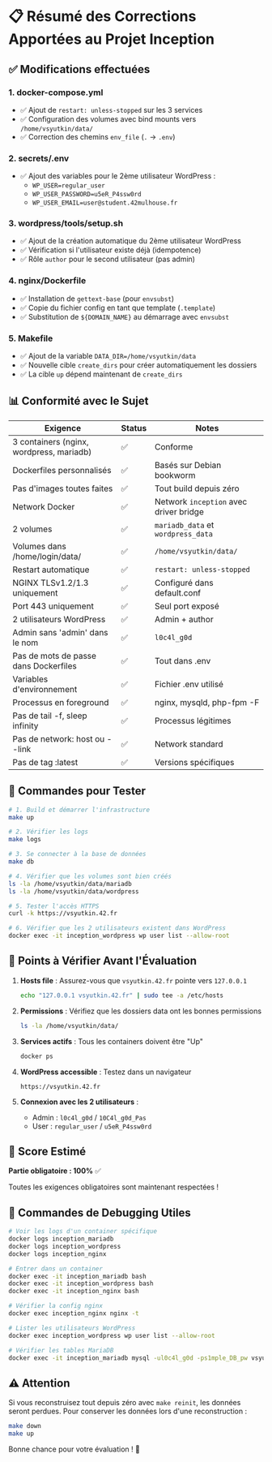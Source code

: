 # 📋 Résumé des Corrections Apportées au Projet Inception

## ✅ Modifications effectuées

### 1. **docker-compose.yml**
- ✅ Ajout de `restart: unless-stopped` sur les 3 services
- ✅ Configuration des volumes avec bind mounts vers `/home/vsyutkin/data/`
- ✅ Correction des chemins `env_file` (`.` → `.env`)

### 2. **secrets/.env**
- ✅ Ajout des variables pour le 2ème utilisateur WordPress :
  - `WP_USER=regular_user`
  - `WP_USER_PASSWORD=u5eR_P4ssw0rd`
  - `WP_USER_EMAIL=user@student.42mulhouse.fr`

### 3. **wordpress/tools/setup.sh**
- ✅ Ajout de la création automatique du 2ème utilisateur WordPress
- ✅ Vérification si l'utilisateur existe déjà (idempotence)
- ✅ Rôle `author` pour le second utilisateur (pas admin)

### 4. **nginx/Dockerfile**
- ✅ Installation de `gettext-base` (pour `envsubst`)
- ✅ Copie du fichier config en tant que template (`.template`)
- ✅ Substitution de `${DOMAIN_NAME}` au démarrage avec `envsubst`

### 5. **Makefile**
- ✅ Ajout de la variable `DATA_DIR=/home/vsyutkin/data`
- ✅ Nouvelle cible `create_dirs` pour créer automatiquement les dossiers
- ✅ La cible `up` dépend maintenant de `create_dirs`

## 📊 Conformité avec le Sujet

| Exigence | Status | Notes |
|----------|--------|-------|
| 3 containers (nginx, wordpress, mariadb) | ✅ | Conforme |
| Dockerfiles personnalisés | ✅ | Basés sur Debian bookworm |
| Pas d'images toutes faites | ✅ | Tout build depuis zéro |
| Network Docker | ✅ | Network `inception` avec driver bridge |
| 2 volumes | ✅ | `mariadb_data` et `wordpress_data` |
| Volumes dans /home/login/data/ | ✅ | `/home/vsyutkin/data/` |
| Restart automatique | ✅ | `restart: unless-stopped` |
| NGINX TLSv1.2/1.3 uniquement | ✅ | Configuré dans default.conf |
| Port 443 uniquement | ✅ | Seul port exposé |
| 2 utilisateurs WordPress | ✅ | Admin + author |
| Admin sans 'admin' dans le nom | ✅ | `l0c4l_g0d` |
| Pas de mots de passe dans Dockerfiles | ✅ | Tout dans .env |
| Variables d'environnement | ✅ | Fichier .env utilisé |
| Processus en foreground | ✅ | nginx, mysqld, php-fpm -F |
| Pas de tail -f, sleep infinity | ✅ | Processus légitimes |
| Pas de network: host ou --link | ✅ | Network standard |
| Pas de tag :latest | ✅ | Versions spécifiques |

## 🚀 Commandes pour Tester

```bash
# 1. Build et démarrer l'infrastructure
make up

# 2. Vérifier les logs
make logs

# 3. Se connecter à la base de données
make db

# 4. Vérifier que les volumes sont bien créés
ls -la /home/vsyutkin/data/mariadb
ls -la /home/vsyutkin/data/wordpress

# 5. Tester l'accès HTTPS
curl -k https://vsyutkin.42.fr

# 6. Vérifier que les 2 utilisateurs existent dans WordPress
docker exec -it inception_wordpress wp user list --allow-root
```

## 📝 Points à Vérifier Avant l'Évaluation

1. **Hosts file** : Assurez-vous que `vsyutkin.42.fr` pointe vers `127.0.0.1`
   ```bash
   echo "127.0.0.1 vsyutkin.42.fr" | sudo tee -a /etc/hosts
   ```

2. **Permissions** : Vérifiez que les dossiers data ont les bonnes permissions
   ```bash
   ls -la /home/vsyutkin/data/
   ```

3. **Services actifs** : Tous les containers doivent être "Up"
   ```bash
   docker ps
   ```

4. **WordPress accessible** : Testez dans un navigateur
   ```
   https://vsyutkin.42.fr
   ```

5. **Connexion avec les 2 utilisateurs** :
   - Admin : `l0c4l_g0d` / `10C4l_g0d_Pas`
   - User : `regular_user` / `u5eR_P4ssw0rd`

## 🎯 Score Estimé

**Partie obligatoire : 100%** ✅

Toutes les exigences obligatoires sont maintenant respectées !

## 🔧 Commandes de Debugging Utiles

```bash
# Voir les logs d'un container spécifique
docker logs inception_mariadb
docker logs inception_wordpress
docker logs inception_nginx

# Entrer dans un container
docker exec -it inception_mariadb bash
docker exec -it inception_wordpress bash
docker exec -it inception_nginx bash

# Vérifier la config nginx
docker exec inception_nginx nginx -t

# Lister les utilisateurs WordPress
docker exec inception_wordpress wp user list --allow-root

# Vérifier les tables MariaDB
docker exec -it inception_mariadb mysql -ul0c4l_g0d -ps1mple_DB_pw vsyutkin_inception_db -e "SHOW TABLES;"
```

## ⚠️ Attention

Si vous reconstruisez tout depuis zéro avec `make reinit`, les données seront perdues. Pour conserver les données lors d'une reconstruction :

```bash
make down
make up
```

Bonne chance pour votre évaluation ! 🚀

